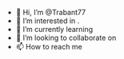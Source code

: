 - 👋 Hi, I’m @Trabant77
- 👀 I’m interested in .
- 🌱 I’m currently learning
- 💞️ I’m looking to collaborate on 
- 📫 How to reach me 
 

